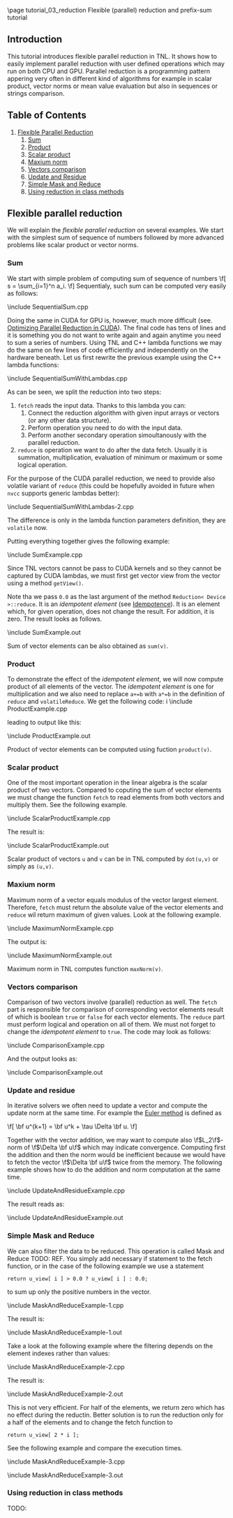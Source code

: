 \page tutorial_03_reduction Flexible (parallel) reduction and prefix-sum tutorial

## Introduction

This tutorial introduces flexible parallel reduction in TNL. It shows how to easily implement parallel reduction with user defined operations which may run on both CPU and GPU. Parallel reduction is a programming pattern appering very often in different kind of algorithms for example in scalar product, vector norms or mean value evaluation but also in sequences or strings comparison.

## Table of Contents
1. [Flexible Parallel Reduction](#flexible_parallel_reduction)
   1. [Sum](#flexible_parallel_reduction_sum)
   2. [Product](#flexible_parallel_reduction_product)
   3. [Scalar product](#flexible_parallel_reduction_scalar_product)
   4. [Maxium norm](#flexible_parallel_reduction_maximum_norm)
   5. [Vectors comparison](#flexible_parallel_reduction_vector_comparison)
   6. [Update and Residue](#flexible_parallel_reduction_update_and_residue)
   7. [Simple Mask and Reduce](#flexible_parallel_reduction_simple_mask_and_reduce)
   8. [Using reduction in class methods](#flexible_parallel_reduction_using_reduction_in_class_methods)

## Flexible parallel reduction<a name="flexible_parallel_reduction"></a>

We will explain the *flexible parallel reduction* on several examples. We start with the simplest sum of sequence of numbers followed by more advanced problems like scalar product or vector norms.

### Sum<a name="flexible_parallel_reduction_sum"></a>

We start with simple problem of computing sum of sequence of numbers \f[ s = \sum_{i=1}^n a_i. \f] Sequentialy, such sum can be computed very easily as follows:

\include SequentialSum.cpp

Doing the same in CUDA for GPU is, however, much more difficult (see. [Optimizing Parallel Reduction in CUDA](https://developer.download.nvidia.com/assets/cuda/files/reduction.pdf)). The final code has tens of lines and it is something you do not want to write again and again anytime you need to sum a series of numbers. Using TNL and C++ lambda functions we may do the same on few lines of code efficiently and independently on the hardware beneath. Let us first rewrite the previous example using the C++ lambda functions:

\include SequentialSumWithLambdas.cpp

As can be seen, we split the reduction into two steps:

1. `fetch` reads the input data. Thanks to this lambda you can:
   1. Connect the reduction algorithm with given input arrays or vectors (or any other data structure).
   2. Perform operation you need to do with the input data.
   3. Perform another secondary operation simoultanously with the parallel reduction.
2. `reduce` is operation we want to do after the data fetch. Usually it is summation, multiplication, evaluation of minimum or maximum or some logical operation.

For the purpose of the CUDA parallel reduction, we need to provide also volatile variant of `reduce` (this could be hopefully avoided in future when `nvcc` supports generic lambdas better): 

\include SequentialSumWithLambdas-2.cpp

The difference is only in the lambda function parameters definition, they are `volatile` now.

Putting everything together gives the following example:

\include SumExample.cpp

Since TNL vectors cannot be pass to CUDA kernels and so they cannot be captured by CUDA lambdas, we must first get vector view from the vector using a method `getView()`.

Note tha we pass `0.0` as the last argument of the method `Reduction< Device >::reduce`. It is an *idempotent element* (see [Idempotence](https://cs.wikipedia.org/wiki/Idempotence)). It is an element which, for given operation, does not change the result. For addition, it is zero. The result looks as follows.

\include SumExample.out

Sum of vector elements can be also obtained as `sum(v)`.

### Product<a name="flexible_parallel_reduction_product"></a>

To demonstrate the effect of the *idempotent element*, we will now compute product of all elements of the vector. The *idempotent element* is one for multiplication and we also need to replace `a+=b` with `a*=b` in the definition of `reduce` and `volatileReduce`. We get the following code:
i
\include ProductExample.cpp

leading to output like this:

\include ProductExample.out

Product of vector elements can be computed using fuction `product(v)`.

### Scalar product<a name="flexible_parallel_reduction_scalar_product"></a>

One of the most important operation in the linear algebra is the scalar product of two vectors. Compared to coputing the sum of vector elements we must change the function `fetch` to read elements from both vectors and multiply them. See the following example.

\include ScalarProductExample.cpp

The result is:

\include ScalarProductExample.out

Scalar product of vectors `u` and `v` can be in TNL computed by `dot(u,v)` or simply as `(u,v)`.

### Maxium norm<a name="flexible_parallel_reduction_maximum_norm"></a>

Maximum norm of a vector equals modulus of the vector largest element.  Therefore, `fetch` must return the absolute value of the vector elements and `reduce` wil return maximum of given values. Look at the following example.

\include MaximumNormExample.cpp

The output is:

\include MaximumNormExample.out

Maximum norm in TNL computes function `maxNorm(v)`.

### Vectors comparison<a name="flexible_parallel_reduction_vector_comparison"></a>

Comparison of two vectors involve (parallel) reduction as well. The `fetch` part is responsible for comparison of corresponding vector elements result of which is boolean `true` or `false` for each vector elements. The `reduce` part must perform logical and operation on all of them. We must not forget to change the *idempotent element* to `true`. The code may look as follows:

\include ComparisonExample.cpp

And the output looks as:

\include ComparisonExample.out

### Update and residue<a name="flexible_parallel_reduction_update_and_residue"></a>

In iterative solvers we often need to update a vector and compute the update norm at the same time. For example the [Euler method](https://en.wikipedia.org/wiki/Euler_method) is defined as 

\f[
\bf u^{k+1} = \bf u^k + \tau \Delta \bf u.
\f]

Together with the vector addition, we may want to compute also \f$L_2\f$-norm of \f$\Delta \bf u\f$ which may indicate convergence. Computing first the addition and then the norm would be inefficient because we would have to fetch the vector \f$\Delta \bf u\f$ twice from the memory. The following example shows how to do the addition and norm computation at the same time.

\include UpdateAndResidueExample.cpp

The result reads as:

\include UpdateAndResidueExample.out

### Simple Mask and Reduce<a name="flexible_parallel_reduction_simple_mask_and_reduce"></a>

We can also filter the data to be reduced. This operation is called Mask and Reduce TODO: REF. You simply add necessary if statement to the fetch function, or in the case of the following example we use a statement

```
return u_view[ i ] > 0.0 ? u_view[ i ] : 0.0;
```

to sum up only the positive numbers in the vector.

\include MaskAndReduceExample-1.cpp

The result is:

\include MaskAndReduceExample-1.out

Take a look at the following example where the filtering depends on the element indexes rather than values:

\include MaskAndReduceExample-2.cpp

The result is:

\include MaskAndReduceExample-2.out

This is not very efficient. For half of the elements, we return zero which has no effect during the reductin. Better solution is to run the reduction only for a half of the elements and to change the fetch function to

```
return u_view[ 2 * i ];
```

See the following example and compare the execution times.

\include MaskAndReduceExample-3.cpp

\include MaskAndReduceExample-3.out
 
### Using reduction in class methods<a name="flexible_parallel_reduction_using_reduction_in_class_methods"></a>

TODO:
